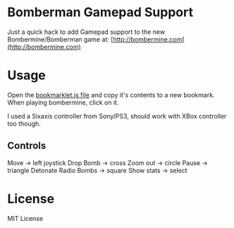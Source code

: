 # Bomberman Gamepad Support

Just a quick hack to add Gamepad support to the new Bombermine/Bomberman game at: [http://bombermine.com](http://bombermine.com)


# Usage
Open the [bookmarklet.js file](bookmarklet.js) and copy it's contents to a new bookmark. When playing bombermine, click on it.

I used a Sixaxis controller from Sony/PS3, should work with XBox controller too though.

## Controls

Move                 -> left joystick
Drop Bomb            -> cross
Zoom out             -> circle
Pause                -> triangle
Detonate Radio Bombs -> square
Show stats           -> select

# License

MIT License
